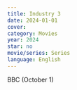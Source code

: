 ```yaml
---
title: Industry 3
date: 2024-01-01
cover: 
category: Movies
year: 2024
star: no
movie/series: Series
language: English
---
```

BBC (October 1)






